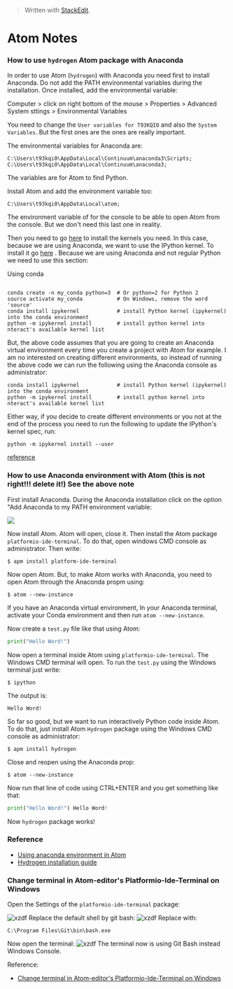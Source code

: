 > Written with [StackEdit](https://stackedit.io/).
# Atom Notes

### How to use `hydrogen` Atom package with Anaconda

In order to use Atom (`hydrogen`) with Anaconda you need first to install Anaconda. Do not add the PATH environmental variables during the installation. Once installed, add the environmental variable:

Computer > click on right bottom of the mouse > Properties > Advanced System sttings > Environmental Variables

You need to change the `User variables for T93KQI0` and also the `System Variables`. But the first ones are the ones are really important.

The environmental variables for Anaconda are:

`C:\Users\t93kqi0\AppData\Local\Continuum\anaconda3\Scripts;`
`C:\Users\t93kqi0\AppData\Local\Continuum\anaconda3;`

The variables are for Atom to find Python. 

Install Atom and add the environment variable too:

`C:\Users\t93kqi0\AppData\Local\atom;`

The environment variable of for the console to be able to open Atom from the console. But we don't need this last one in reality.

Then you need to go [here](https://nteract.gitbooks.io/hydrogen/docs/Installation.html) to install the kernels you need. In this case, because we are using Anaconda, we want to use the IPython kernel. To install it go [here](https://nteract.io/kernels?_sm_nck=1) . Because we are using Anaconda and not regular Python we need to use this section:

Using conda

```

conda create -n my_conda python=3  # Or python=2 for Python 2
source activate my_conda           # On Windows, remove the word 'source'
conda install ipykernel            # install Python kernel (ipykernel) into the conda environment
python -m ipykernel install        # install python kernel into nteract's available kernel list
```

But, the above code assumes that you are going to create an Anaconda virtual environment every time you create a project with Atom for example. I am no interested on creating different environments, so instead of running the above code we can run the following using the Anaconda console as administrator:

```
conda install ipykernel            # install Python kernel (ipykernel) into the conda environment
python -m ipykernel install        # install python kernel into nteract's available kernel list
```
Either way, if you decide to create different environments or you not at the end of the process you need to run the following to update the IPython's kernel spec, run: 

`python -m ipykernel install --user`

[reference]([https://github.com/nteract/hydrogen/issues/1241](https://github.com/nteract/hydrogen/issues/1241))




### How to use Anaconda environment with Atom (this is not right!!! delete it!) See the above note

First install Anaconda. During the Anaconda installation click on the option "Add Anaconda to my PATH environment variable:

![](https://cdn-images-1.medium.com/max/640/1*7a9zVyGP3iMXu9aB4e_Vhw.png)

Now install Atom. Atom will open, close it. Then install the Atom package  `platformio-ide-terminal`. To do that, open windows CMD console as administrator. Then write:
```
$ apm install platform-ide-terminal
```
Now open Atom. But, to make Atom works with Anaconda, you need to open Atom through the Anaconda propm using:

```
$ atom --new-instance
```

If you have an Anaconda virtual environment, In your Anaconda terminal, activate your Conda environment and then run `atom --new-instance`.

Now create a `test.py` file like that using Atom:
```python
print("Hello Word!")
```
Now open a terminal inside Atom using `platformio-ide-terminal`. The Windows CMD terminal will open. To run the `test.py` using the Windows terminal just write:

```
$ ipython
``` 
The output is:
```
Hello Word!
```
So far so good, but we want to run interactively Python code inside Atom.  To do that, just install Atom `Hydrogen` package using the Windows CMD console as administrator:
```
$ apm install hydrogen
```
Close and reopen using the Anaconda prop:
```
$ atom --new-instance
```
Now run that line of code using CTRL+ENTER and you get something like that:

```python
print("Hello Word!") Hello Word!
```
Now `hydrogen` package works!

### Reference

- [Using anaconda environment in Atom](https://stackoverflow.com/questions/43207427/using-anaconda-environment-in-atom)
- [Hydrogen installation guide]([https://nteract.gitbooks.io/hydrogen/docs/Installation.html](https://nteract.gitbooks.io/hydrogen/docs/Installation.html))

### Change terminal in Atom-editor's Platformio-Ide-Terminal on Windows

Open the Settings of the `platformio-ide-terminal` package:

![xzdf](https://github.com/markeyser/Data-Science-Cookbook/blob/master/imgs/Platformio-Ide-Terminal-01.png?raw=true)
Replace the default shell by git bash:
![xzdf](https://github.com/markeyser/Data-Science-Cookbook/blob/master/imgs/Platformio-Ide-Terminal-02.png?raw=true)
Replace with:

```
C:\Program Files\Git\bin\bash.exe
```

Now open the terminal:
![xzdf](https://github.com/markeyser/Data-Science-Cookbook/blob/master/imgs/Platformio-Ide-Terminal-03.png?raw=true)
The terminal now is using Git Bash instead Windows Console.

Reference:

- [Change terminal in Atom-editor's Platformio-Ide-Terminal on Windows](https://stackoverflow.com/questions/42277302/change-terminal-in-atom-editors-platformio-ide-terminal-on-windows)
<!--stackedit_data:
eyJoaXN0b3J5IjpbLTM3MjAyOTM5MCwtMTkxMTcyNTc0LDkyOT
gxNDQ5MSwxNTk5NjQ3ODYxXX0=
-->